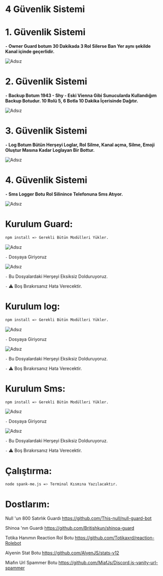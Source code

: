 # 4 Güvenlik Sistemi

# 1. Güvenlik Sistemi
**`-` Owner Guard botum 30 Dakikada 3 Rol Silerse Ban Yer aynı şekilde Kanal içinde geçerlidir.**

![Adsız](https://user-images.githubusercontent.com/75320414/130317854-fe74ae90-22cc-49cb-8cf8-cd7d9cfd32cf.png)

# 2. Güvenlik Sistemi
**`-` Backup Botum 1943 - Shy - Eski Vienna Gibi Sunucularda Kullandığım Backup Botudur. 10 Rolü 5, 6 Botla 10 Dakika İçerisinde Dağıtır.**

![Adsız](https://user-images.githubusercontent.com/75320414/130317868-f2fd9b9f-0472-4207-8210-3979972fa631.png)

# 3. Güvenlik Sistemi
**`-` Log Botum Bütün Herşeyi Loglar, Rol Silme, Kanal açma, Silme, Emoji Oluştur Masına Kadar Loglayan Bir Bottur.**

![Adsız](https://spanker.is-a.fail/f/57lXRLQZH.gif)

# 4. Güvenlik Sistemi
**`-` Sms Logger Botu Rol Silinince Telefonuna Sms Atıyor.**

![Adsız](https://spanker.is-a.fail/538cVmCQJ.png)




# Kurulum Guard:

```sh
npm install => Gerekli Bütün Modülleri Yükler.
```

![Adsız](https://spanker.is-a.fail/5329nFAre.png) 

`-` Dosyaya Giriyoruz

![Adsız](https://spanker.is-a.fail/5329ShBwr.png) 

`-` Bu Dosyalardaki Herşeyi Eksiksiz Dolduruyoruz. 

`-` ⚠️ Boş Bırakırsanız Hata Verecektir.


# Kurulum log:

```sh
npm install => Gerekli Bütün Modülleri Yükler.
```

![Adsız](https://spanker.is-a.fail/57JdmBosR.png) 

`-` Dosyaya Giriyoruz

![Adsız](https://spanker.is-a.fail/57Jddy4qd.png) 

`-` Bu Dosyalardaki Herşeyi Eksiksiz Dolduruyoruz. 

`-` ⚠️ Boş Bırakırsanız Hata Verecektir.

# Kurulum Sms:

```sh
npm install => Gerekli Bütün Modülleri Yükler.
```

![Adsız](https://spanker.is-a.fail/57JdAaSwO.png) 

`-` Dosyaya Giriyoruz

![Adsız](https://spanker.is-a.fail/57JdFM7C8.png) 

`-` Bu Dosyalardaki Herşeyi Eksiksiz Dolduruyoruz. 

`-` ⚠️ Boş Bırakırsanız Hata Verecektir.



# Çalıştırma:

```sh
node spank-me.js => Terminal Kısmına Yazılacaktır.
```
# Dostlarım:

Null 'un 800 Satırlık Guardı https://github.com/This-null/null-guard-bot 

Shinoa 'nın Guardı https://github.com/Britishkun/shinoa-guard

Totika Hanımın Reaction Rol Botu https://github.com/Totikaxrd/reaction-Rolebot

Alyenin Stat Botu https://github.com/AlyenJS/stats-v12

Miafın Url Spammer Botu https://github.com/MiafJs/Discord.js-vanity-url-spammer

